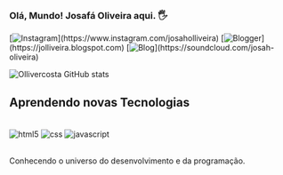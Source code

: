 
### Olá, Mundo! Josafá Oliveira aqui. 🖐️

[![Instagram](https://img.shields.io/badge/Instagram-E4405F?style=for-the-badge&logo=instagram&logoColor=white&target="_blank")](https://www.instagram.com/josaholliveira)
[![Blogger](https://img.shields.io/badge/Blogger-FF5722?style=for-the-badge&logo=blogger&logoColor=white&target="_blank")](https://jolliveira.blogspot.com)
[![Blog](https://img.shields.io/badge/SoundCloud-FF3300?style=for-the-badge&logo=soundcloud&logoColor=white&target="_blank")](https://soundcloud.com/josah-oliveira)



![Ollivercosta GitHub stats](https://github-readme-stats.vercel.app/api?username=ollivercosta&show_icons=true&theme=dark)

## Aprendendo novas Tecnologias

<div style="display: inline_block"><br/>
<img align="center" alt="html5" src="https://img.shields.io/badge/HTML5-E34F26?style=for-the-badge&logo=html5&logoColor=white" />
<img align="center" alt="css" src="https://img.shields.io/badge/CSS-239120?&style=for-the-badge&logo=css3&logoColor=white" />
<img align="center" alt="javascript" src="https://img.shields.io/badge/JavaScript-F7DF1E?style=for-the-badge&logo=javascript&logoColor=black" />
</div><br/>

Conhecendo o universo do desenvolvimento e da programação.
